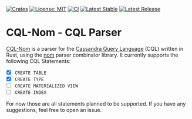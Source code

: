 [![Crates](https://badgen.net/crates/v/cql-nom)](https://crates.io/crates/cql-nom)
[![License: MIT](https://img.shields.io/badge/License-MIT-yellow.svg)](https://opensource.org/licenses/MIT)
[![CI](https://github.com/28Smiles/cql-nom/actions/workflows/ci.yml/badge.svg)](https://github.com/28Smiles/cql-nom/actions/workflows/build.yml)
[![Latest Stable](https://img.shields.io/github/v/release/28Smiles/cql-nom?label=latest%20stable)](https://github.com/28Smiles/cql-nom/releases/latest)
[![Latest Release](https://img.shields.io/github/v/release/28Smiles/cql-nom?include_prereleases&label=latest%20release)](https://github.com/28Smiles/cql-nom/releases)

# CQL-Nom - CQL Parser

[CQL-Nom](https://github.com/28Smiles/cql-nom) is a parser for the [Cassandra Query Language](https://cassandra.apache.org/doc/latest/cql/) 
(CQL) written in Rust, using the [nom](https://github.com/rust-bakery/nom) parser combinator library.
It currently supports the following CQL Statements:

 - [x] `CREATE TABLE`
 - [x] `CREATE TYPE`
 - [ ] `CREATE MATERIALIZED VIEW`
 - [ ] `CREATE INDEX`

For now those are all statements planned to be supported. If you have any suggestions, feel free to open an issue.
